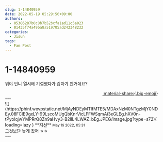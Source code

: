 ```yaml
---
slug: 1-14840959
date: 2022-05-19 05:29:56+09:00
authors:
  - 05386287b0c8b7b52bcfa1ad11c5a023
  - 01435f74a49ba8a519705ad242348232
categories:
  - Jisun
tags:
  - Fan Post
---
```


# 1-14840959

<div class="post-container" markdown="1">
<div class="content-container md-sidebar__scrollwrap" markdown="1">

뭐야 언니 열시에 기절했다가 갑자기 깬거예요?

</div>
</div>

<div style="text-align: right;" markdown="1">
<a href="https://weverse.io/fromis9/fanpost/1-14840959" style="text-align: right;">:material-share:{.big-emoji}</a>
</div>
---

<div class="comments-container md-sidebar__scrollwrap" markdown="1">
<div class="comment" markdown="1">
<div class='id-container' markdown="1">
![](https://phinf.wevpstatic.net/MjAyNDEyMTlfMTE5/MDAxNzM0NTgzMjY0NDEy.08FClE9gxLY-99LscoMUgQbKnrVicLFFWSqmAi3eGLEg.hXV0n-tPyoIqjwYMPRrQ8Zn9aHvy3-B2llL4LWAZ_bEg.JPEG/image.jpg?type=s72){ loading=lazy }
**<span class="artist">지선</span>** <small>May 19 2022, 05:31</small><br>
</div>
<div class='comment-body' markdown="1">
그것보단 늦게 잤어 ㅎㅎ
</div>
</div>
</div>
---
